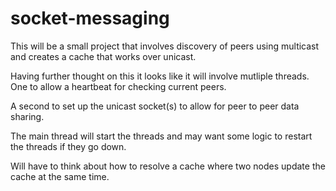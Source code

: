 # socket-messaging

This will be a small project that involves discovery of peers using multicast and creates a cache that works over unicast.

Having further thought on this it looks like it will involve mutliple threads.
One to allow a heartbeat for checking current peers.

A second to set up the unicast socket(s) to allow for peer to peer data sharing.

The main thread will start the threads and may want some logic to restart the threads if they go down.

Will have to think about how to resolve a cache where two nodes update the cache at the same time.





